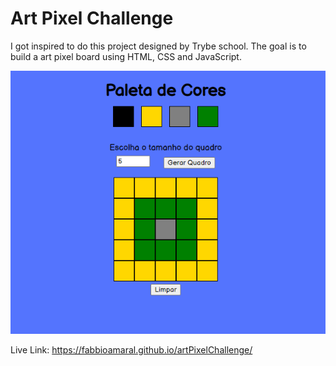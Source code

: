 # Art Pixel Challenge
I got inspired to do this project designed by Trybe school. The goal is to build a art pixel board using HTML, CSS and JavaScript.

![alt text](https://github.com/fabbioamaral/artPixelChallenge/blob/master/artPixelPage.PNG?raw=true)

Live Link: https://fabbioamaral.github.io/artPixelChallenge/

